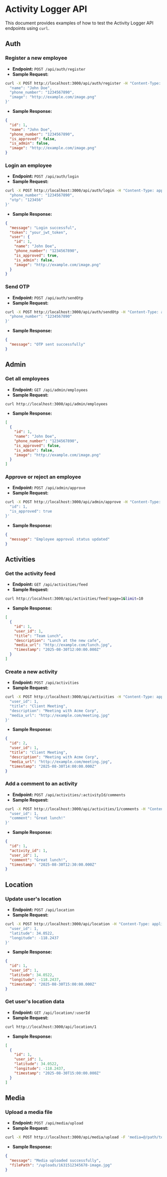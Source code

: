 # Activity Logger API

This document provides examples of how to test the Activity Logger API endpoints using `curl`.

## Auth

### Register a new employee
* **Endpoint:** `POST /api/auth/register`
* **Sample Request:**
```bash
curl -X POST http://localhost:3000/api/auth/register -H "Content-Type: application/json" -d '{
  "name": "John Doe",
  "phone_number": "1234567890",
  "image": "http://example.com/image.png"
}'
```
* **Sample Response:**
```json
{
  "id": 1,
  "name": "John Doe",
  "phone_number": "1234567890",
  "is_approved": false,
  "is_admin": false,
  "image": "http://example.com/image.png"
}
```

### Login an employee
* **Endpoint:** `POST /api/auth/login`
* **Sample Request:**
```bash
curl -X POST http://localhost:3000/api/auth/login -H "Content-Type: application/json" -d '{
  "phone_number": "1234567890",
  "otp": "123456"
}'
```
* **Sample Response:**
```json
{
  "message": "Login successful",
  "token": "your_jwt_token",
  "user": {
    "id": 1,
    "name": "John Doe",
    "phone_number": "1234567890",
    "is_approved": true,
    "is_admin": false,
    "image": "http://example.com/image.png"
  }
}
```

### Send OTP
* **Endpoint:** `POST /api/auth/sendOtp`
* **Sample Request:**
```bash
curl -X POST http://localhost:3000/api/auth/sendOtp -H "Content-Type: application/json" -d '{
  "phone_number": "1234567890"
}'
```
* **Sample Response:**
```json
{
  "message": "OTP sent successfully"
}
```

## Admin

### Get all employees
* **Endpoint:** `GET /api/admin/employees`
* **Sample Request:**
```bash
curl http://localhost:3000/api/admin/employees
```
* **Sample Response:**
```json
[
  {
    "id": 1,
    "name": "John Doe",
    "phone_number": "1234567890",
    "is_approved": false,
    "is_admin": false,
    "image": "http://example.com/image.png"
  }
]
```

### Approve or reject an employee
* **Endpoint:** `POST /api/admin/approve`
* **Sample Request:**
```bash
curl -X POST http://localhost:3000/api/admin/approve -H "Content-Type: application/json" -d '{
  "id": 1,
  "is_approved": true
}'
```
* **Sample Response:**
```json
{
  "message": "Employee approval status updated"
}
```

## Activities

### Get the activity feed
* **Endpoint:** `GET /api/activities/feed`
* **Sample Request:**
```bash
curl http://localhost:3000/api/activities/feed?page=1&limit=10
```
* **Sample Response:**
```json
[
  {
    "id": 1,
    "user_id": 1,
    "title": "Team Lunch",
    "description": "Lunch at the new cafe",
    "media_url": "http://example.com/lunch.jpg",
    "timestamp": "2025-08-30T12:00:00.000Z"
  }
]
```

### Create a new activity
* **Endpoint:** `POST /api/activities`
* **Sample Request:**
```bash
curl -X POST http://localhost:3000/api/activities -H "Content-Type: application/json" -d '{
  "user_id": 1,
  "title": "Client Meeting",
  "description": "Meeting with Acme Corp",
  "media_url": "http://example.com/meeting.jpg"
}'
```
* **Sample Response:**
```json
{
  "id": 2,
  "user_id": 1,
  "title": "Client Meeting",
  "description": "Meeting with Acme Corp",
  "media_url": "http://example.com/meeting.jpg",
  "timestamp": "2025-08-30T14:00:00.000Z"
}
```

### Add a comment to an activity
* **Endpoint:** `POST /api/activities/:activityId/comments`
* **Sample Request:**
```bash
curl -X POST http://localhost:3000/api/activities/1/comments -H "Content-Type: application/json" -d '{
  "user_id": 1,
  "comment": "Great lunch!"
}'
```
* **Sample Response:**
```json
{
  "id": 1,
  "activity_id": 1,
  "user_id": 1,
  "comment": "Great lunch!",
  "timestamp": "2025-08-30T12:30:00.000Z"
}
```

## Location

### Update user's location
* **Endpoint:** `POST /api/location`
* **Sample Request:**
```bash
curl -X POST http://localhost:3000/api/location -H "Content-Type: application/json" -d '{
  "user_id": 1,
  "latitude": 34.0522,
  "longitude": -118.2437
}'
```
* **Sample Response:**
```json
{
  "id": 1,
  "user_id": 1,
  "latitude": 34.0522,
  "longitude": -118.2437,
  "timestamp": "2025-08-30T15:00:00.000Z"
}
```

### Get user's location data
* **Endpoint:** `GET /api/location/:userId`
* **Sample Request:**
```bash
curl http://localhost:3000/api/location/1
```
* **Sample Response:**
```json
[
  {
    "id": 1,
    "user_id": 1,
    "latitude": 34.0522,
    "longitude": -118.2437,
    "timestamp": "2025-08-30T15:00:00.000Z"
  }
]
```

## Media

### Upload a media file
* **Endpoint:** `POST /api/media/upload`
* **Sample Request:**
```bash
curl -X POST http://localhost:3000/api/media/upload -F 'media=@/path/to/your/image.jpg'
```
* **Sample Response:**
```json
{
  "message": "Media uploaded successfully",
  "filePath": "/uploads/1631512345678-image.jpg"
}
```

